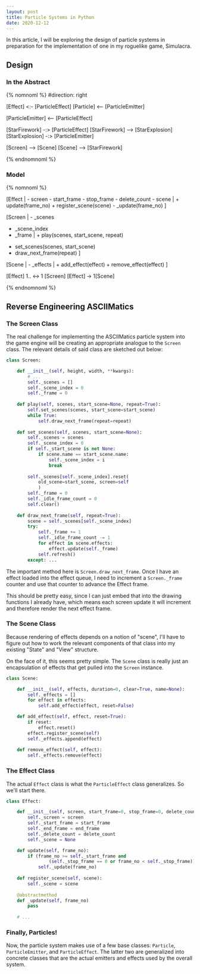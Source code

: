 ```yaml
---
layout: post
title: Particle Systems in Python
date: 2020-12-12
---
```


In this article, I will be exploring the design of particle systems in preparation for the implementation of one in my roguelike game, Simulacra.

## Design

### In the Abstract

{% nomnoml %}
#direction: right

[Effect] <:- [ParticleEffect]
[Particle] <-- [ParticleEmitter]

[ParticleEmitter] <-- [ParticleEffect]

[StarFirework] -:> [ParticleEffect]
[StarFirework] --> [StarExplosion]
[StarExplosion] -:> [ParticleEmitter]

[Screen] --> [Scene]
[Scene] --> [StarFirework]

{% endnomnoml %}

### Model

{% nomnoml %}

[Effect
|	- screen
	- start_frame
	- stop_frame
	- delete_count
	- scene
|   + update(frame_no)
	+ register_scene(scene)
	- _update(frame_no)
]

[Screen
| - _scenes
  - _scene_index
  - _frame
| + play(scenes, start_scene, repeat)
  + set_scenes(scenes, start_scene)
  + draw_next_frame(repeat)
]

[Scene 
|	- _effects
|   + add_effect(effect)
	+ remove_effect(effect)
]


[Effect] 1.. <-> 1 [Screen]
[Effect] -> 1[Scene]

{% endnomnoml %}

## Reverse Engineering ASCIIMatics

### The Screen Class

The real challenge for implementing the ASCIIMatics particle system into the game engine will be creating an appropriate analogue to the `Screen` class. The relevant details of said class are sketched out below:

```python
class Screen:

    def __init__(self, height, width, **kwargs):
        # ...
        self._scenes = []
        self._scene_index = 0
        self._frame = 0
	
    def play(self, scenes, start_scene=None, repeat=True):
        self.set_scenes(scenes, start_scene=start_scene)
        while True:
            self.draw_next_frame(repeat=repeat)
		
    def set_scenes(self, scenes, start_scene=None):
        self._scenes = scenes
        self._scene_index = 0
        if self._start_scene is not None:
            if scene.name == start_scene.name:
                self._scene_index = i
                break
		
        self._scenes[self._scene_index].reset(
            old_scene=start_scene, screen=self
            )
        self._frame = 0
        self._idle_frame_count = 0
        self.clear()
		
    def draw_next_frame(self, repeat=True):
        scene = self._scenes[self._scene_index]
        try:
            self._frame += 1
            self._idle_frame_count -= 1
            for effect in scene.effects:
                effect.update(self._frame)
            self.refresh()
        except: ...

```

The important method here is `Screen.draw_next_frame`. Once I have an effect loaded into the effect queue, I need to increment a `Screen._frame` counter and use that counter to advance the Effect frame.

This should be pretty easy, since I can just embed that into the drawing functions I already have, which means each screen update it will increment and therefore render the next effect frame.

### The Scene Class

Because rendering of effects depends on a notion of "scene", I'll have to figure out how to work the relevant components of that class into my existing "State" and "View" structure.

On the face of it, this seems pretty simple. The `Scene` class is really just an encapsulation of effects that get pulled into the `Screen` instance.

```python
class Scene:

    def __init__(self, effects, duration=0, clear=True, name=None):
        self._effects = []
        for effect in effects:
            self.add_effect(effect, reset=False)

    def add_effect(self, effect, reset=True):
        if reset:
            effect.reset()
        effect.register_scene(self)
        self._effects.append(effect)
	
    def remove_effect(self, effect):
        self._effects.remove(effect)
```

### The Effect Class

The actual `Effect` class is what the `ParticleEffect` class generalizes. So we'll start there.

```python
class Effect:

    def __init__(self, screen, start_frame=0, stop_frame=0, delete_count=None):
        self._screen = screen
        self._start_frame = start_frame
        self._end_frame = end_frame
        self._delete_count = delete_count
        self._scene = None

    def update(self, frame_no):
        if (frame_no >= self._start_frame and 
                (self._stop_frame == 0 or frame_no < self._stop_frame)):
            self._update(frame_no)
	
    def register_scene(self, scene):
        self._scene = scene
	
    @abstractmethod
    def _update(self, frame_no)
        pass
	
    # ...
```

### Finally, Particles!

Now, the particle system makes use of a few base classes: `Particle`, `ParticleEmitter`, and `ParticleEffect`. The latter two are generalized into concrete classes that are the actual emitters and effects used by the overall system.

